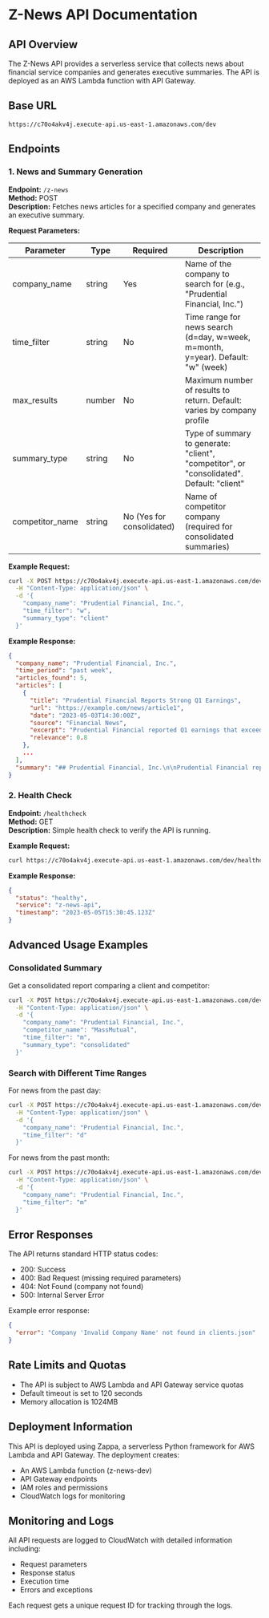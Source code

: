 # Z-News API Documentation

## API Overview

The Z-News API provides a serverless service that collects news about financial service companies and generates executive summaries. The API is deployed as an AWS Lambda function with API Gateway.

## Base URL

```
https://c70o4akv4j.execute-api.us-east-1.amazonaws.com/dev
```

## Endpoints

### 1. News and Summary Generation

**Endpoint:** `/z-news`  
**Method:** POST  
**Description:** Fetches news articles for a specified company and generates an executive summary.

**Request Parameters:**

| Parameter | Type | Required | Description |
|-----------|------|----------|-------------|
| company_name | string | Yes | Name of the company to search for (e.g., "Prudential Financial, Inc.") |
| time_filter | string | No | Time range for news search (d=day, w=week, m=month, y=year). Default: "w" (week) |
| max_results | number | No | Maximum number of results to return. Default: varies by company profile |
| summary_type | string | No | Type of summary to generate: "client", "competitor", or "consolidated". Default: "client" |
| competitor_name | string | No (Yes for consolidated) | Name of competitor company (required for consolidated summaries) |

**Example Request:**

```bash
curl -X POST https://c70o4akv4j.execute-api.us-east-1.amazonaws.com/dev/z-news \
  -H "Content-Type: application/json" \
  -d '{
    "company_name": "Prudential Financial, Inc.",
    "time_filter": "w",
    "summary_type": "client"
  }'
```

**Example Response:**

```json
{
  "company_name": "Prudential Financial, Inc.",
  "time_period": "past week",
  "articles_found": 5,
  "articles": [
    {
      "title": "Prudential Financial Reports Strong Q1 Earnings",
      "url": "https://example.com/news/article1",
      "date": "2023-05-03T14:30:00Z",
      "source": "Financial News",
      "excerpt": "Prudential Financial reported Q1 earnings that exceeded analyst expectations...",
      "relevance": 0.8
    },
    ...
  ],
  "summary": "## Prudential Financial, Inc.\n\nPrudential Financial reported strong Q1 2023 results, with net income increasing by 15% year-over-year to $1.35 billion. The company announced a new strategic partnership with XYZ Technology to enhance its digital customer experience platforms. Prudential's asset management division saw significant growth with $24 billion in new inflows, primarily driven by their retirement solutions products. The company reaffirmed its full-year guidance and announced a 5% increase in quarterly dividends, signaling confidence in sustainable growth."
}
```

### 2. Health Check

**Endpoint:** `/healthcheck`  
**Method:** GET  
**Description:** Simple health check to verify the API is running.

**Example Request:**

```bash
curl https://c70o4akv4j.execute-api.us-east-1.amazonaws.com/dev/healthcheck
```

**Example Response:**

```json
{
  "status": "healthy",
  "service": "z-news-api",
  "timestamp": "2023-05-05T15:30:45.123Z"
}
```

## Advanced Usage Examples

### Consolidated Summary

Get a consolidated report comparing a client and competitor:

```bash
curl -X POST https://c70o4akv4j.execute-api.us-east-1.amazonaws.com/dev/z-news \
  -H "Content-Type: application/json" \
  -d '{
    "company_name": "Prudential Financial, Inc.",
    "competitor_name": "MassMutual",
    "time_filter": "m",
    "summary_type": "consolidated"
  }'
```

### Search with Different Time Ranges

For news from the past day:

```bash
curl -X POST https://c70o4akv4j.execute-api.us-east-1.amazonaws.com/dev/z-news \
  -H "Content-Type: application/json" \
  -d '{
    "company_name": "Prudential Financial, Inc.",
    "time_filter": "d"
  }'
```

For news from the past month:

```bash
curl -X POST https://c70o4akv4j.execute-api.us-east-1.amazonaws.com/dev/z-news \
  -H "Content-Type: application/json" \
  -d '{
    "company_name": "Prudential Financial, Inc.",
    "time_filter": "m"
  }'
```

## Error Responses

The API returns standard HTTP status codes:

- 200: Success
- 400: Bad Request (missing required parameters)
- 404: Not Found (company not found)
- 500: Internal Server Error

Example error response:

```json
{
  "error": "Company 'Invalid Company Name' not found in clients.json"
}
```

## Rate Limits and Quotas

- The API is subject to AWS Lambda and API Gateway service quotas
- Default timeout is set to 120 seconds
- Memory allocation is 1024MB

## Deployment Information

This API is deployed using Zappa, a serverless Python framework for AWS Lambda and API Gateway. The deployment creates:

- An AWS Lambda function (z-news-dev)
- API Gateway endpoints
- IAM roles and permissions
- CloudWatch logs for monitoring

## Monitoring and Logs

All API requests are logged to CloudWatch with detailed information including:
- Request parameters
- Response status
- Execution time
- Errors and exceptions

Each request gets a unique request ID for tracking through the logs.